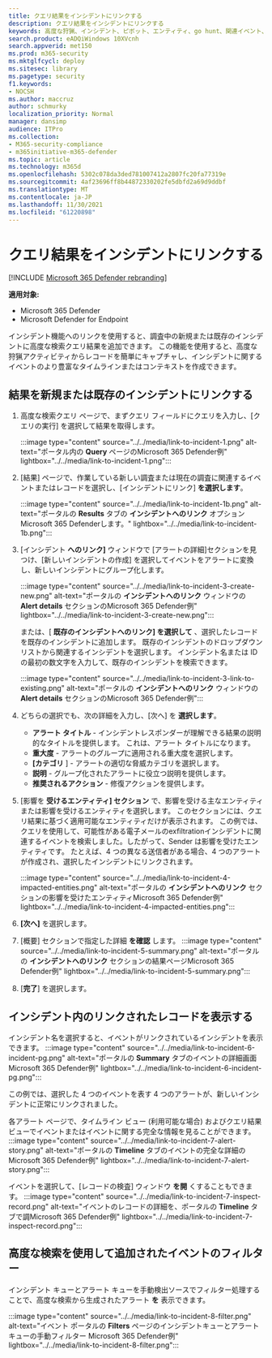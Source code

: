 ```yaml
---
title: クエリ結果をインシデントにリンクする
description: クエリ結果をインシデントにリンクする
keywords: 高度な狩猟、インシデント、ピボット、エンティティ、go hunt、関連イベント、脅威ハンティング、サイバー脅威ハンティング、検索、クエリ、テレメトリ、Microsoft 365、Microsoft 365 Defender
search.product: eADQiWindows 10XVcnh
search.appverid: met150
ms.prod: m365-security
ms.mktglfcycl: deploy
ms.sitesec: library
ms.pagetype: security
f1.keywords:
- NOCSH
ms.author: maccruz
author: schmurky
localization_priority: Normal
manager: dansimp
audience: ITPro
ms.collection:
- M365-security-compliance
- m365initiative-m365-defender
ms.topic: article
ms.technology: m365d
ms.openlocfilehash: 5302c078da3ded781007412a2807fc20fa77319e
ms.sourcegitcommit: 4af23696ff8b44872330202fe5dbfd2a69d9ddbf
ms.translationtype: MT
ms.contentlocale: ja-JP
ms.lasthandoff: 11/30/2021
ms.locfileid: "61220898"
---
```

# <a name="link-query-results-to-an-incident"></a>クエリ結果をインシデントにリンクする

[!INCLUDE [Microsoft 365 Defender rebranding](../includes/microsoft-defender.md)]


**適用対象:**
- Microsoft 365 Defender
- Microsoft Defender for Endpoint

インシデント機能へのリンクを使用すると、調査中の新規または既存のインシデントに高度な検索クエリ結果を追加できます。 この機能を使用すると、高度な狩猟アクティビティからレコードを簡単にキャプチャし、インシデントに関するイベントのより豊富なタイムラインまたはコンテキストを作成できます。 

## <a name="link-results-to-new-or-existing-incidents"></a>結果を新規または既存のインシデントにリンクする

1. 高度な検索クエリ ページで、まずクエリ フィールドにクエリを入力し、[クエリの実行] を選択して結果を取得します。

    :::image type="content" source="../../media/link-to-incident-1.png" alt-text="ポータル内の **Query** ページのMicrosoft 365 Defender例" lightbox="../../media/link-to-incident-1.png":::

2. [結果] ページで、作業している新しい調査または現在の調査に関連するイベントまたはレコードを選択し、[インシデントにリンク] **を選択します**。

    :::image type="content" source="../../media/link-to-incident-1b.png" alt-text="ポータルの **Results** タブの **インシデントへのリンク** オプションMicrosoft 365 Defenderします。" lightbox="../../media/link-to-incident-1b.png":::

3. [インシデント **へのリンク]** ウィンドウで [アラートの詳細]セクションを見つけ、[新しいインシデントの作成] を選択してイベントをアラートに変換し、新しいインシデントにグループ化します。

    :::image type="content" source="../../media/link-to-incident-3-create-new.png" alt-text="ポータルの **インシデントへのリンク** ウィンドウの **Alert details** セクションのMicrosoft 365 Defender例" lightbox="../../media/link-to-incident-3-create-new.png":::
    
    または、[ **既存のインシデントへのリンク] を選択して** 、選択したレコードを既存のインシデントに追加します。 既存のインシデントのドロップダウン リストから関連するインシデントを選択します。 インシデント名または ID の最初の数文字を入力して、既存のインシデントを検索できます。 

    :::image type="content" source="../../media/link-to-incident-3-link-to-existing.png" alt-text="ポータルの **インシデントへのリンク** ウィンドウの **Alert details** セクションのMicrosoft 365 Defender例":::

4. どちらの選択でも、次の詳細を入力し、[次へ] を **選択します**。
      - **アラート タイトル** - インシデントレスポンダーが理解できる結果の説明的なタイトルを提供します。 これは、アラート タイトルになります。
      - **重大度** - アラートのグループに適用される重大度を選択します。
      - **[カテゴリ** ] - アラートの適切な脅威カテゴリを選択します。
      - **説明** - グループ化されたアラートに役立つ説明を提供します。
      - **推奨されるアクション** - 修復アクションを提供します。

5. [影響を **受けるエンティティ] セクション** で、影響を受ける主なエンティティまたは影響を受けるエンティティを選択します。 このセクションには、クエリ結果に基づく適用可能なエンティティだけが表示されます。 この例では、クエリを使用して、可能性がある電子メールのexfiltrationインシデントに関連するイベントを検索しました。したがって、Sender は影響を受けたエンティティです。 たとえば、4 つの異なる送信者がある場合、4 つのアラートが作成され、選択したインシデントにリンクされます。

     :::image type="content" source="../../media/link-to-incident-4-impacted-entities.png" alt-text="ポータルの **インシデントへのリンク** セクションの影響を受けたエンティティMicrosoft 365 Defender例" lightbox="../../media/link-to-incident-4-impacted-entities.png":::

1. **[次へ]** を選択します。
1. [概要] セクションで指定した詳細 **を確認** します。
     :::image type="content" source="../../media/link-to-incident-5-summary.png" alt-text="ポータルの **インシデントへのリンク** セクションの結果ページMicrosoft 365 Defender例" lightbox="../../media/link-to-incident-5-summary.png":::
     
1. [**完了**] を選択します。

## <a name="view-linked-records-in-the-incident"></a>インシデント内のリンクされたレコードを表示する

インシデント名を選択すると、イベントがリンクされているインシデントを表示できます。
     :::image type="content" source="../../media/link-to-incident-6-incident-pg.png" alt-text="ポータルの **Summary** タブのイベントの詳細画面Microsoft 365 Defender例" lightbox="../../media/link-to-incident-6-incident-pg.png":::

この例では、選択した 4 つのイベントを表す 4 つのアラートが、新しいインシデントに正常にリンクされました。 

各アラート ページで、タイムライン ビュー (利用可能な場合) およびクエリ結果ビューでイベントまたはイベントに関する完全な情報を見ることができます。
     :::image type="content" source="../../media/link-to-incident-7-alert-story.png" alt-text="ポータルの **Timeline** タブのイベントの完全な詳細のMicrosoft 365 Defender例" lightbox="../../media/link-to-incident-7-alert-story.png":::

イベントを選択して、[レコードの検査] ウィンドウ **を開** くすることもできます。
:::image type="content" source="../../media/link-to-incident-7-inspect-record.png" alt-text="イベントのレコードの詳細を、ポータルの **Timeline** タブで調Microsoft 365 Defender例" lightbox="../../media/link-to-incident-7-inspect-record.png":::

## <a name="filter-for-events-added-using-advanced-hunting"></a>高度な検索を使用して追加されたイベントのフィルター
インシデント キューとアラート キューを手動検出ソースでフィルター処理することで、高度な検索から生成されたアラート **を** 表示できます。

:::image type="content" source="../../media/link-to-incident-8-filter.png" alt-text="イベント ポータルの **Filters** ページのインシデントキューとアラート キューの手動フィルター Microsoft 365 Defender例" lightbox="../../media/link-to-incident-8-filter.png":::

